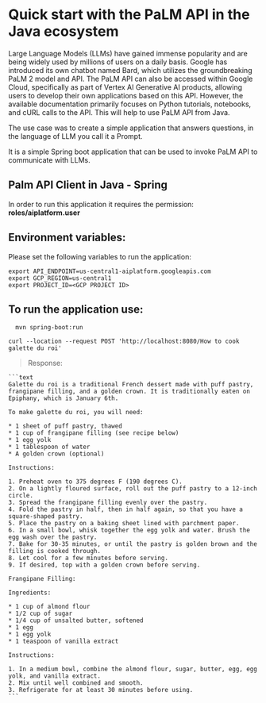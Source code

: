 # Quick start with the PaLM API in the Java ecosystem

Large Language Models (LLMs) have gained immense popularity and are being widely used by millions of users on a daily basis. Google has introduced its own chatbot named Bard, which utilizes the groundbreaking PaLM 2 model and API. The PaLM API can also be accessed within Google Cloud, specifically as part of Vertex AI Generative AI products, allowing users to develop their own applications based on this API. However, the available documentation primarily focuses on Python tutorials, notebooks, and cURL calls to the API. This will help to use PaLM API from Java.


The use case was to create a simple application that answers questions, in the language of LLM you call it a Prompt.

It is a simple Spring boot application that can be used to invoke PaLM API to communicate with LLMs.

## Palm API Client in Java - Spring

In order to run this application it requires the permission: **roles/aiplatform.user**


## Environment variables:

 Please set the following variables to run the application:
 
 ```
 export API_ENDPOINT=us-central1-aiplatform.googleapis.com
 export GCP_REGION=us-central1
 export PROJECT_ID=<GCP PROJECT ID>
 ```

## To run the application use:

 ```
   mvn spring-boot:run
 ```

 ```
 curl --location --request POST 'http://localhost:8080/How to cook galette du roi'
 ```

> Response:

	```text
	Galette du roi is a traditional French dessert made with puff pastry, frangipane filling, and a golden crown. It is traditionally eaten on Epiphany, which is January 6th.
	
	To make galette du roi, you will need:
	
	* 1 sheet of puff pastry, thawed
	* 1 cup of frangipane filling (see recipe below)
	* 1 egg yolk
	* 1 tablespoon of water
	* A golden crown (optional)
	
	Instructions:
	
	1. Preheat oven to 375 degrees F (190 degrees C).
	2. On a lightly floured surface, roll out the puff pastry to a 12-inch circle.
	3. Spread the frangipane filling evenly over the pastry.
	4. Fold the pastry in half, then in half again, so that you have a square-shaped pastry.
	5. Place the pastry on a baking sheet lined with parchment paper.
	6. In a small bowl, whisk together the egg yolk and water. Brush the egg wash over the pastry.
	7. Bake for 30-35 minutes, or until the pastry is golden brown and the filling is cooked through.
	8. Let cool for a few minutes before serving.
	9. If desired, top with a golden crown before serving.
	
	Frangipane Filling:
	
	Ingredients:
	
	* 1 cup of almond flour
	* 1/2 cup of sugar
	* 1/4 cup of unsalted butter, softened
	* 1 egg
	* 1 egg yolk
	* 1 teaspoon of vanilla extract
	
	Instructions:
	
	1. In a medium bowl, combine the almond flour, sugar, butter, egg, egg yolk, and vanilla extract.
	2. Mix until well combined and smooth.
	3. Refrigerate for at least 30 minutes before using.
	```